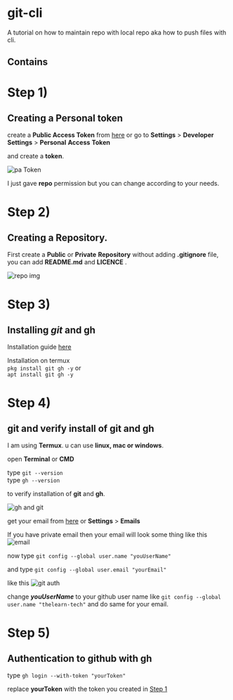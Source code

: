 # git-cli
A tutorial on how to maintain repo with local repo aka how to push files with cli.

## Contains  


  
  
  
# Step 1)

  ## Creating a Personal token

create a **Public Access Token** from
[here](https://github.com/settings/tokens) or go to **Settings** > **Developer** **Settings** > **Personal** **Access** **Token**

and create a **token**.

![pa Token](https://raw.githubusercontent.com/thelearn-tech/img/main/IMG_20220101_132744.jpg)

I just gave **repo** permission but you can change according to your needs.


#  Step 2)

 ## Creating a Repository.


  First create a **Public** or **Private** **Repository** without adding **.gitignore** file, you can add **README.md** and **LICENCE** .
  
  ![repo img](https://raw.githubusercontent.com/thelearn-tech/img/main/IMG_20220101_131716.jpg)
  
  
# Step 3)

  ## Installing ***git*** and **gh**
  
  Installation guide [here](https://github.com/git-guides/install-git#:~:text=To%20install%20Git%2C%20run%20the,installation%20by%20typing%3A%20git%20version%20.)

  
  Installation on termux
  <br>
  `pkg install git gh -y` or 
  <br>
  `apt install git gh -y`

# Step 4) 

  ## git and verify install of git and gh

I am using **Termux**. u can use **linux, mac or windows**.

open **Terminal** or **CMD**

type   `git --version` 
<br> 
type    `gh --version`
<br>

to verify installation of **git** and **gh**.


![gh and git](https://raw.githubusercontent.com/thelearn-tech/img/main/IMG_20220101_161325.jpg)

get your email from [here](https://github.com/settings/emails) or **Settings** > **Emails**

If you have private email then your email will look some thing like this ![email](https://raw.githubusercontent.com/thelearn-tech/img/main/IMG_20220101_163547.jpg)


now type   `git config --global user.name "youUserName"`

and type `git config --global user.email "yourEmail"`

like this 
![git auth](https://raw.githubusercontent.com/thelearn-tech/img/main/IMG_20220101_162613.jpg)

change ***youUserName*** to your github user name like `git config --global user.name "thelearn-tech"` and do same for your email. 


# Step 5)

  ## Authentication to github with gh
  
type  `gh login --with-token "yourToken"`

replace **yourToken** with the token you created in [Step 1](#)